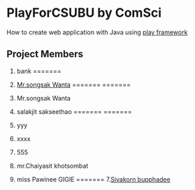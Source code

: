 # PlayForCSUBU by ComSci
How to create web application with Java using [play framework](http://www.playframework.com)

## Project Members

1. bank
=======
1. [Mr.songsak Wanta](https://github.com/tapgabee)
=======
=======
1. Mr.songsak Wanta
2. salakjit sakseethao
=======
=======
2. yyy
3. xxxx
4. 555
5. mr.Chaiyasit khotsombat

6. miss Pawinee GIGIE
=======
7.[Sivakorn bupphadee](https://github.com/Sivakorn2540)
